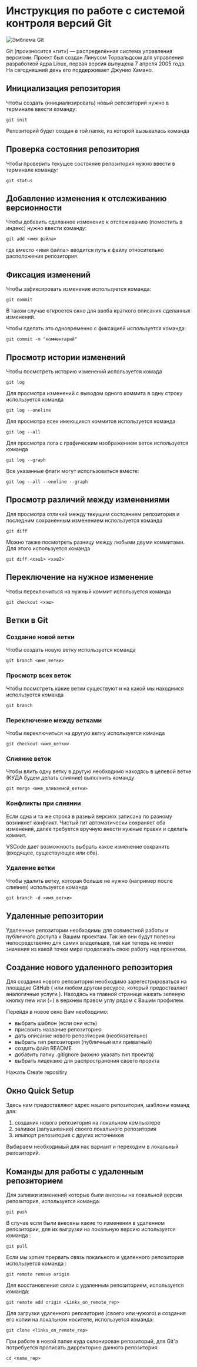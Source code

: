 # **Инструкция по работе с системой контроля версий Git**

![Эмблема Git](git.jpg)

Git (произносится «гит») — распределённая система управления версиями. Проект был создан Линусом Торвальдсом для управления разработкой ядра Linux, первая версия выпущена 7 апреля 2005 года. На сегодняшний день его поддерживает Джунио Хамано.

## Инициализация репозитория

Чтобы создать (инициализировать) новый репозиторий нужно в терминале ввести команду:

    git init

Репозиторий будет создан в той папке, из которой вызывалась команда

## Проверка состояния репозитория

Чтобы проверить текущее состояние репозитория нужно ввести в терминале команду:

    git status

## Добавление изменения к отслеживанию версионности

Чтобы добавить сделанное изменение к отслеживанию (поместить в индекс) нужно ввести команду:

    git add <имя файла>

где вместо <имя файла> вводится путь к файлу относительно расположения репозитория.

## Фиксация изменений

Чтобы зафиксировать изменение используется команда:

    git commit

В таком случае откроется окно для ввоба краткого описания сделанных изменений.

Чтобы сделать это одновременно с фиксацией используется команда:

    git commit -m "комментарий"

## Просмотр истории изменений

Чтобы посмотреть историю изменений используется комада

    git log

Для просмотра изменений с выводом одного коммита в одну строку используется команда

    git log --oneline

Для просмотра всех имеющихся коммитов используется команда

    git log --all

Для просмотра лога с графическим изображением веток используется команда

    git log --graph

Все указанные флаги могут использоваться вместе:

    git log --all --oneline --graph

## Просмотр различий между изменениями

Для просмотра отличий между текущим состоянием репозитория и последним сохраненным изменением используется команда

    git diff

Можно также посмотреть разницу между любыми двуми коммитами. Для этого используется команда

    git diff <хэш1> <хэш2>

## Переключение на нужное изменение

Чтобы переключиться на нужный коммит используется команда

    git checkout <хэш>

## Ветки в Git

### Создание новой ветки

Чтобы создать новую ветку используется команда

    git branch <имя_ветки>

### Просмотр всех веток

Чтобы посмотреть какие ветки существуют и на какой мы находимся используется команда

    git branch

### Переключение между ветками

Чтобы переключиться на другую ветку используется команда

    git checkout <имя_ветки>

### Слияние веток

Чтобы влить одну ветку в другую необходимо находясь в целевой ветке (КУДА будем делать слияние) выполнить команду

    git merge <имя_вливаемой_ветки>

### Конфликты при слиянии

Если одна и та же строка в разный версиях записана по разному возникнет конфликт.
Чистый гит автоматически сохраняет оба изменения, далее требуется вручную внести нужные правки и сделать коммит.

VSСode дает возможность выбрать какое изменение сохранить (входящее, существующее или оба).

### Удаление ветки

Чтобы удалить ветку, которая больше не нужно (например после слияния) используется команда

    git branch -d <имя_ветки>

## Удаленные репозитории

Удаленные репозитории необходимы для совместной работы и публичного доступа к Вашим проектам. Так же они будут полезны непосредственно для самих владельцев, так как теперь не имеет значения из какой точки мира продолжать свою работу над проектом.

## Создание нового удаленного репозитория

Для создания нового репозитория необходимо зарегестрироваться на площадке GitHub ( или любом другом ресурсе, который предостваляет аналогичные услуги ).
Находясь на главной странице нажать зеленую кнопку new или (+) в верхнем правом углу рядом с Вашим профилем.

Перейдя в новое окно Вам необходимо:

- выбрать шаблон (если они есть)
- присвоить название репозиторию
- дать описание нового репозтиория (необязательно)
- выбрать тип репозитория (публичный или приватный)
- создать файл README
- добавить папку .gitignore (можно указать тип проекта)
- выбрать лицензию для распространения своего проекта

Нажать Create repositiry

## Окно Quick Setup

Здесь нам предоставляют адрес нашего репозитория, шаблоны команд для: 

1. создания нового репозитория на локальном компьютере
2. заливки (запушивание) своего локального репозитория
3. ипмпорт репозитория с других источников

Выбираем необходимый для нас вариант и переходим в локальный репозиторий.

## Команды для работы с удаленным репозиторием

Для заливки изменений которые были внесены на локальной версии репозитория, используется команда:

    git push

В случае если были внесены какие то изменения в удаленном репозитории, для их выгрузки на локальную версию используется команда :

    git pull

Если мы хотим прервать связь локального и удаленного репозитория используется команда :

    git remote remove origin

Для восстановления связи с удаленным репозиторием, используется команда:

    git remote add origin <Links_on_remote_rep>

Для загрузки удаленного репозитория (своего или чужого) и создания его копии на локальном носителе, используется команда:

    git clone <links_on_remote_rep>

При работе в новой папке куда склонирован репозиторий, для Git'a потребуется прописать дирректорию данного репозитория:
    
    cd <name_rep>
